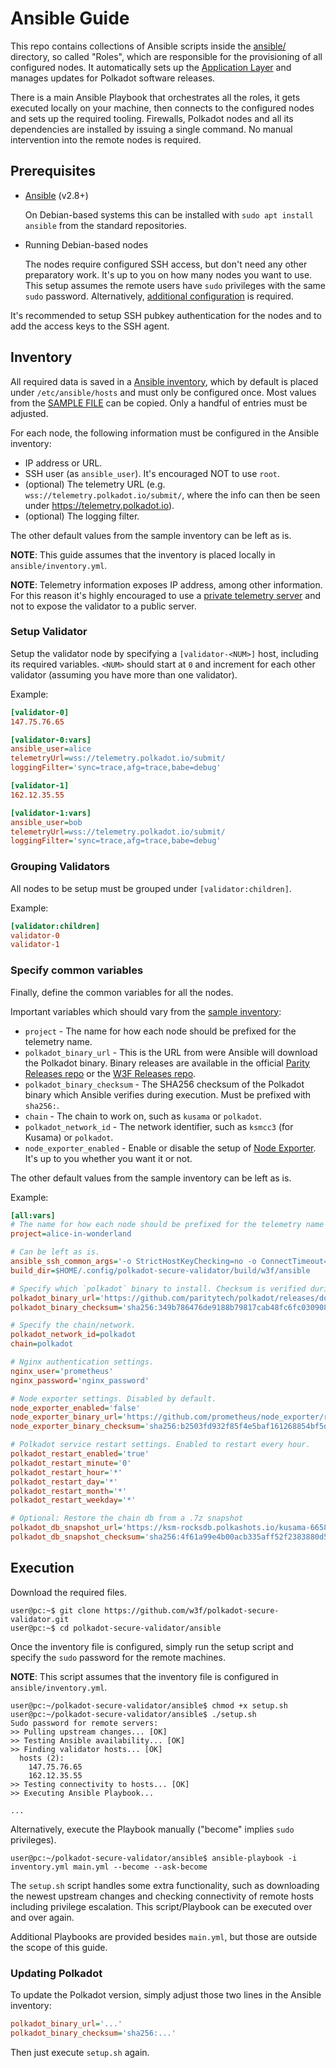 # Ansible Guide

This repo contains collections of Ansible scripts inside the [ansible/](ansible)
directory, so called "Roles", which are responsible for the provisioning of
all configured nodes. It automatically sets up the [Application
Layer](README.md/#application-layer) and manages updates for Polkadot
software releases.

There is a main Ansible Playbook that orchestrates all the roles, it gets
executed locally on your machine, then connects to the configured nodes and sets
up the required tooling. Firewalls, Polkadot nodes and all its dependencies are
installed by issuing a single command. No manual intervention into the remote
nodes is required.

## Prerequisites

* [Ansible](https://docs.ansible.com/ansible/latest/installation_guide/intro_installation.html)
  (v2.8+)

  On Debian-based systems this can be installed with `sudo apt install ansible`
  from the standard repositories.

* Running Debian-based nodes

  The nodes require configured SSH access, but don't need any other preparatory
  work. It's up to you on how many nodes you want to use. This setup assumes the
  remote users have `sudo` privileges with the same `sudo` password.
  Alternatively, [additional
  configuration](https://docs.ansible.com/ansible/latest/user_guide/become.html)
  is required.

It's recommended to setup SSH pubkey authentication for the nodes and to add the
access keys to the SSH agent.

## Inventory

All required data is saved in a [Ansible
inventory](https://docs.ansible.com/ansible/latest/user_guide/intro_inventory.html),
which by default is placed under `/etc/ansible/hosts` and must only be configured once.
Most values from the [SAMPLE FILE](ansible/inventory.sample) can be copied. Only
a handful of entries must be adjusted.

For each node, the following information must be configured in the Ansible
inventory:

* IP address or URL.
* SSH user (as `ansible_user`). It's encouraged NOT to use `root`.
* (optional) The telemetry URL (e.g. `wss://telemetry.polkadot.io/submit/`,
  where the info can then be seen under https://telemetry.polkadot.io).
* (optional) The logging filter.

The other default values from the sample inventory can be left as is.

**NOTE**: This guide assumes that the inventory is placed locally in `ansible/inventory.yml`.

**NOTE**: Telemetry information exposes IP address, among other information. For
this reason it's highly encouraged to use a [private telemetry
server](https://github.com/paritytech/substrate-telemetry) and not to expose the
validator to a public server.

### Setup Validator

Setup the validator node by specifying a `[validator-<NUM>]` host, including its
required variables. `<NUM>` should start at `0` and increment for each other
validator (assuming you have more than one validator).

Example:

```ini
[validator-0]
147.75.76.65

[validator-0:vars]
ansible_user=alice
telemetryUrl=wss://telemetry.polkadot.io/submit/
loggingFilter='sync=trace,afg=trace,babe=debug'

[validator-1]
162.12.35.55

[validator-1:vars]
ansible_user=bob
telemetryUrl=wss://telemetry.polkadot.io/submit/
loggingFilter='sync=trace,afg=trace,babe=debug'
```

### Grouping Validators

All nodes to be setup must be grouped under `[validator:children]`.

Example:

```ini
[validator:children]
validator-0
validator-1
```

### Specify common variables

Finally, define the common variables for all the nodes.

Important variables which should vary from the [sample inventory](ansible/inventory.sample):

* `project` - The name for how each node should be prefixed for the telemetry
  name.
* `polkadot_binary_url` - This is the URL from were Ansible will
  download the Polkadot binary. Binary releases are available in the official
  [Parity Releases repo](https://github.com/paritytech/polkadot/releases) or the
  [W3F Releases repo](https://github.com/w3f/polkadot/releases).
* `polkadot_binary_checksum` - The SHA256 checksum of the Polkadot binary which
  Ansible verifies during execution. Must be prefixed with `sha256:`.
* `chain` - The chain to work on, such as `kusama` or `polkadot`.
* `polkadot_network_id` - The network identifier, such as `ksmcc3` (for Kusama)
  or `polkadot`.
* `node_exporter_enabled` - Enable or disable the setup of [Node
  Exporter](https://github.com/prometheus/node_exporter). It's up to you whether
  you want it or not.

The other default values from the sample inventory can be left as is.

Example:

```ini
[all:vars]
# The name for how each node should be prefixed for the telemetry name
project=alice-in-wonderland

# Can be left as is.
ansible_ssh_common_args='-o StrictHostKeyChecking=no -o ConnectTimeout=15'
build_dir=$HOME/.config/polkadot-secure-validator/build/w3f/ansible

# Specify which `polkadot` binary to install. Checksum is verified during execution.
polkadot_binary_url='https://github.com/paritytech/polkadot/releases/download/v0.8.2/polkadot'
polkadot_binary_checksum='sha256:349b786476de9188b79817cab48fc6fc030908ac0e8e2a46a1600625b1990758'

# Specify the chain/network.
polkadot_network_id=polkadot
chain=polkadot

# Nginx authentication settings.
nginx_user='prometheus'
nginx_password='nginx_password'

# Node exporter settings. Disabled by default.
node_exporter_enabled='false'
node_exporter_binary_url='https://github.com/prometheus/node_exporter/releases/download/v0.18.1/node_exporter-0.18.1.linux-amd64.tar.gz'
node_exporter_binary_checksum='sha256:b2503fd932f85f4e5baf161268854bf5d22001869b84f00fd2d1f57b51b72424'

# Polkadot service restart settings. Enabled to restart every hour.
polkadot_restart_enabled='true'
polkadot_restart_minute='0'
polkadot_restart_hour='*'
polkadot_restart_day='*'
polkadot_restart_month='*'
polkadot_restart_weekday='*'

# Optional: Restore the chain db from a .7z snapshot
polkadot_db_snapshot_url='https://ksm-rocksdb.polkashots.io/kusama-6658753.RocksDb.7z'
polkadot_db_snapshot_checksum='sha256:4f61a99e4b00acb335aff52f2383880d53b30617c0ae67ac47c611e7bf6971ff'
```

## Execution

Download the required files.

```console
user@pc:~$ git clone https://github.com/w3f/polkadot-secure-validator.git
user@pc:~$ cd polkadot-secure-validator/ansible
```

Once the inventory file is configured, simply run the setup script and specify
the `sudo` password for the remote machines.

**NOTE**: This script assumes that the inventory file is configured in
`ansible/inventory.yml`.

```console
user@pc:~/polkadot-secure-validator/ansible$ chmod +x setup.sh
user@pc:~/polkadot-secure-validator/ansible$ ./setup.sh
Sudo password for remote servers:
>> Pulling upstream changes... [OK]
>> Testing Ansible availability... [OK]
>> Finding validator hosts... [OK]
  hosts (2):
    147.75.76.65
    162.12.35.55
>> Testing connectivity to hosts... [OK]
>> Executing Ansible Playbook...

...
```

Alternatively, execute the Playbook manually ("become" implies `sudo`
privileges).

```console
user@pc:~/polkadot-secure-validator/ansible$ ansible-playbook -i inventory.yml main.yml --become --ask-become
```

The `setup.sh` script handles some extra functionality, such as downloading the
newest upstream changes and checking connectivity of remote hosts including
privilege escalation. This script/Playbook can be executed over and over again.

Additional Playbooks are provided besides `main.yml`, but those are outside the
scope of this guide.

### Updating Polkadot

To update the Polkadot version, simply adjust those two lines in the Ansible
inventory:

```ini
polkadot_binary_url='...'
polkadot_binary_checksum='sha256:...'
```

Then just execute `setup.sh` again.
